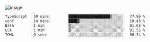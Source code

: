 ![image](https://github-profile-trophy.vercel.app/?username=CMOISDEAD&theme=darkhub&row=1&no-frame=true&margin-w=15&margin-h=15)
<!--START_SECTION:waka-->

```txt
TypeScript   59 mins         ███████████████████▒░░░░░   77.90 %
conf         14 mins         ████▓░░░░░░░░░░░░░░░░░░░░   18.48 %
Bash         1 min           ▒░░░░░░░░░░░░░░░░░░░░░░░░   01.68 %
Lua          1 min           ▒░░░░░░░░░░░░░░░░░░░░░░░░   01.55 %
TOML         0 secs          ░░░░░░░░░░░░░░░░░░░░░░░░░   00.24 %
```

<!--END_SECTION:waka--> 
